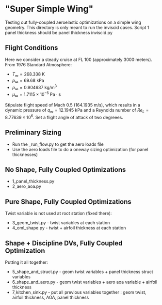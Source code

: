 # "Super Simple Wing"
Testing out fully-coupled aeroelastic optimizations on a simple wing geometry.
This directory is only meant to run the inviscid cases. Script 1 panel thickness should be panel thickness inviscid.py

## Flight Conditions
Here we consider a steady cruise at FL 100 (approximately 3000 meters). 
From 1976 Standard Atmosphere:
* $T_{\infty}=268.338\text{ K}$
* $p_{\infty}=69.68\text{ kPa}$
* $\rho_\infty=0.904637\text{ kg/m}^3$
* $\mu_\infty=1.7115\times10^{-5}\text{ Pa}\cdot\text{s}$

Stipulate flight speed of Mach 0.5 (164.1935 m/s), which results in a dynamic pressure of $q_\infty=12.1945\text{ kPa}$ and a Reynolds number of $Re_L=8.77639\times10^{6}$. Set a flight angle of attack of two degreees.

## Preliminary Sizing
* Run the _run_flow.py to get the aero loads file
* Use the aero loads file to do a oneway sizing optimization (for panel thicknesses)

## No Shape, Fully Coupled Optimizations
* 1_panel_thickness.py
* 2_aero_aoa.py

## Pure Shape, Fully Coupled Optimizations
Twist variable is not used at root station (fixed there):
* 3_geom_twist.py - twist variables at each station 
* 4_oml_shape.py - twist + airfoil thickness at each station

## Shape + Discipline DVs, Fully Coupled Optimization
Putting it all together:
* 5_shape_and_struct.py - geom twist variables + panel thickness struct variables
* 6_shape_and_aero.py - geom twist variables + aero aoa variable + airfoil thickness
* 7_kitchen_sink.py - put all previous variables together : geom twist, airfoil thickness, AOA, panel thickness
